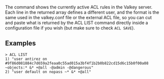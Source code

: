 The command shows the currently active ACL rules in the Valkey server. Each
line in the returned array defines a different user, and the format is the
same used in the valkey.conf file or the external ACL file, so you can
cut and paste what is returned by the ACL LIST command directly inside a
configuration file if you wish (but make sure to check `ACL SAVE`).

## Examples

```
> ACL LIST
1) "user antirez on #9f86d081884c7d659a2feaa0c55ad015a3bf4f1b2b0b822cd15d6c15b0f00a08 ~objects:* &* +@all -@admin -@dangerous"
2) "user default on nopass ~* &* +@all"
```
